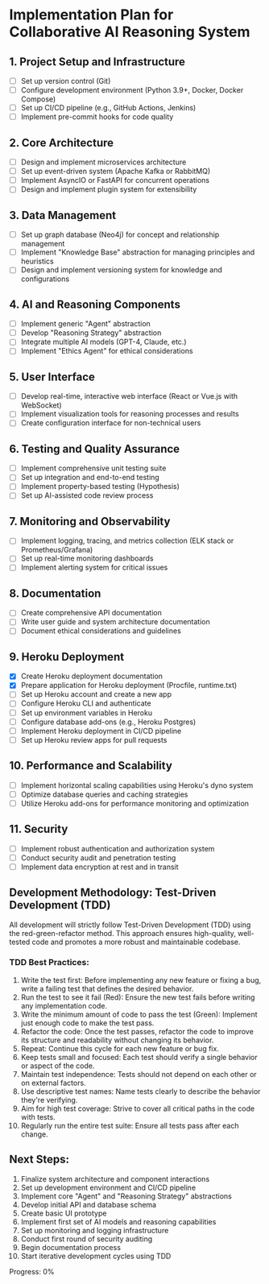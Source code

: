 # Implementation Plan for Collaborative AI Reasoning System

## 1. Project Setup and Infrastructure
- [ ] Set up version control (Git)
- [ ] Configure development environment (Python 3.9+, Docker, Docker Compose)
- [ ] Set up CI/CD pipeline (e.g., GitHub Actions, Jenkins)
- [ ] Implement pre-commit hooks for code quality

## 2. Core Architecture
- [ ] Design and implement microservices architecture
- [ ] Set up event-driven system (Apache Kafka or RabbitMQ)
- [ ] Implement AsyncIO or FastAPI for concurrent operations
- [ ] Design and implement plugin system for extensibility

## 3. Data Management
- [ ] Set up graph database (Neo4j) for concept and relationship management
- [ ] Implement "Knowledge Base" abstraction for managing principles and heuristics
- [ ] Design and implement versioning system for knowledge and configurations

## 4. AI and Reasoning Components
- [ ] Implement generic "Agent" abstraction
- [ ] Develop "Reasoning Strategy" abstraction
- [ ] Integrate multiple AI models (GPT-4, Claude, etc.)
- [ ] Implement "Ethics Agent" for ethical considerations

## 5. User Interface
- [ ] Develop real-time, interactive web interface (React or Vue.js with WebSocket)
- [ ] Implement visualization tools for reasoning processes and results
- [ ] Create configuration interface for non-technical users

## 6. Testing and Quality Assurance
- [ ] Implement comprehensive unit testing suite
- [ ] Set up integration and end-to-end testing
- [ ] Implement property-based testing (Hypothesis)
- [ ] Set up AI-assisted code review process

## 7. Monitoring and Observability
- [ ] Implement logging, tracing, and metrics collection (ELK stack or Prometheus/Grafana)
- [ ] Set up real-time monitoring dashboards
- [ ] Implement alerting system for critical issues

## 8. Documentation
- [ ] Create comprehensive API documentation
- [ ] Write user guide and system architecture documentation
- [ ] Document ethical considerations and guidelines

## 9. Heroku Deployment
- [x] Create Heroku deployment documentation
- [x] Prepare application for Heroku deployment (Procfile, runtime.txt)
- [ ] Set up Heroku account and create a new app
- [ ] Configure Heroku CLI and authenticate
- [ ] Set up environment variables in Heroku
- [ ] Configure database add-ons (e.g., Heroku Postgres)
- [ ] Implement Heroku deployment in CI/CD pipeline
- [ ] Set up Heroku review apps for pull requests

## 10. Performance and Scalability
- [ ] Implement horizontal scaling capabilities using Heroku's dyno system
- [ ] Optimize database queries and caching strategies
- [ ] Utilize Heroku add-ons for performance monitoring and optimization

## 11. Security
- [ ] Implement robust authentication and authorization system
- [ ] Conduct security audit and penetration testing
- [ ] Implement data encryption at rest and in transit

## Development Methodology: Test-Driven Development (TDD)

All development will strictly follow Test-Driven Development (TDD) using the red-green-refactor method. This approach ensures high-quality, well-tested code and promotes a more robust and maintainable codebase.

### TDD Best Practices:

1. Write the test first: Before implementing any new feature or fixing a bug, write a failing test that defines the desired behavior.
2. Run the test to see it fail (Red): Ensure the new test fails before writing any implementation code.
3. Write the minimum amount of code to pass the test (Green): Implement just enough code to make the test pass.
4. Refactor the code: Once the test passes, refactor the code to improve its structure and readability without changing its behavior.
5. Repeat: Continue this cycle for each new feature or bug fix.
6. Keep tests small and focused: Each test should verify a single behavior or aspect of the code.
7. Maintain test independence: Tests should not depend on each other or on external factors.
8. Use descriptive test names: Name tests clearly to describe the behavior they're verifying.
9. Aim for high test coverage: Strive to cover all critical paths in the code with tests.
10. Regularly run the entire test suite: Ensure all tests pass after each change.

## Next Steps:
1. Finalize system architecture and component interactions
2. Set up development environment and CI/CD pipeline
3. Implement core "Agent" and "Reasoning Strategy" abstractions
4. Develop initial API and database schema
5. Create basic UI prototype
6. Implement first set of AI models and reasoning capabilities
7. Set up monitoring and logging infrastructure
8. Conduct first round of security auditing
9. Begin documentation process
10. Start iterative development cycles using TDD

Progress: 0%
